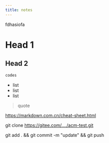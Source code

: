 ```yaml
---
title: notes
---
```


fdhasiofa

# Head 1

## Head 2

```c
codes
```

- list
- list
- list

> quote

https://markdown.com.cn/cheat-sheet.html

git clone https://gitee.com/..../acm-test.git

git add . && git commit -m "update" && git push

